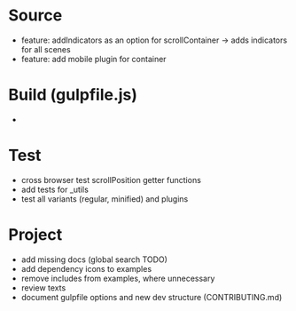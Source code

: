 # Source
 - feature: addIndicators as an option for scrollContainer -> adds indicators for all scenes
 - feature: add mobile plugin for container

# Build (gulpfile.js)
 - 

# Test
 - cross browser test scrollPosition getter functions
 - add tests for _utils
 - test all variants (regular, minified) and plugins

# Project
 - add missing docs (global search TODO)
 - add dependency icons to examples
 - remove includes from examples, where unnecessary
 - review texts
 - document gulpfile options and new dev structure (CONTRIBUTING.md)